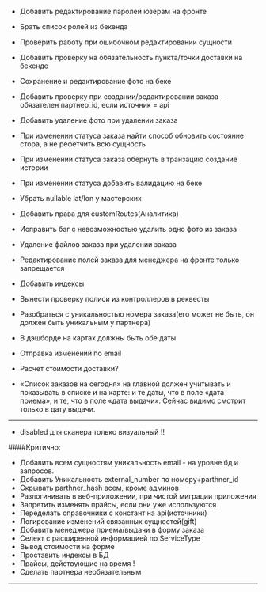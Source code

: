 -   Добавить редактирование паролей юзерам на фронте
-   Брать список ролей из бекенда
-   Проверить работу при ошибочном редактировании сущности
-   Добавить проверку на обязательность пункта/точки доставки на бекенде
-   Сохранение и редактирование фото на беке
-   Добавить проверку при создании/редактировании заказа - обязателен партнер_id, если источник = api
-   Добавить удаление фото при удалении заказа
-   При изменении статуса заказа найти способ обновить состояние стора, а не рефетчить всю сущность
-   При изменении статуса заказа обернуть в транзацию создание истории
-   При изменении статуса добавить валидацию на беке
-   Убрать nullable lat/lon у мастерских
-   Добавить права для customRoutes(Аналитика)

-   Исправить баг с невозможностью удалить одно фото из заказа
-   Удаление файлов заказа при удалении заказа

-   Редактирование полей заказа для менеджера на фронте только запрещается
-   Добавить индексы
-   Вынести проверку полиси из контроллеров в реквесты
-   Разобраться с уникальностью номера заказа(его может не быть, он должен быть уникальным у партнера)
-   В дэшборде на картах должны быть обе даты
-   Отправка изменений по email
-   Расчет стоимости доставки?
-   «Список заказов на сегодня» на главной должен учитывать и показывать в списке и на карте: и те даты, что в поле «дата приема», и те, что в поле «дата выдачи». Сейчас видимо смотрит только в дату выдачи.
---
- disabled для сканера только визуальный !!

####Критично:

-   Добавить всем сущностям уникальность email - на уровне бд и запросов.
-   Добавить Уникальность external_number по номеру+parthner_id
-   Скрывать parthner_hash всем, кроме админов
-   Разлогинивать в веб-приложении, при чистой миграции приложения
-   Запретить изменять прайсы, если они уже используются
-   Переделать справочники с констант на api(источники)
-   Логирование изменений связанных сущностей(gift)
-   Добавить менеджера приема/выдачи в форму заказа
-   Селект с расширенной информацией по ServiceType
-   Вывод стоимости на форме
-   Проставить индексы в БД
-   Прайсы, действующие на время !
-   Сделать партнера необязательным

---
